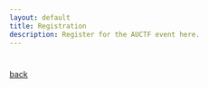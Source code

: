 ```yaml
---
layout: default
title: Registration
description: Register for the AUCTF event here.
---
```


<style>
.responsive-wrap iframe{ max-width: 100%;}
</style>
<div class="responsive-wrap">
<!-- this is the embed code provided by Google -->
<!--  <iframe src="https://docs.google.com/forms/d/e/1FAIpQLSdcFmMooBJf2HqLN_LzwHIXAADUPNizjLx27EX8QqK77gMqfA/viewform?embedded=true" width="640" height="1880" frameborder="0" marginheight="0" marginwidth="0">Loading…</iframe> -->
<!-- Google embed ends -->
</div>

<!-- Display the countdown timer in an element -->
<h1 id="demo"></h1>

<script>
// Set the date we're counting down to
var countDownDate = new Date("Jan 20, 2020 12:00:00").getTime();

// Update the count down every 1 second
var x = setInterval(function() {

  // Get today's date and time
  var now = new Date().getTime();

  // Find the distance between now and the count down date
  var distance = countDownDate - now;

  // Time calculations for days, hours, minutes and seconds
  var days = Math.floor(distance / (1000 * 60 * 60 * 24));
  var hours = Math.floor((distance % (1000 * 60 * 60 * 24)) / (1000 * 60 * 60));
  var minutes = Math.floor((distance % (1000 * 60 * 60)) / (1000 * 60));
  var seconds = Math.floor((distance % (1000 * 60)) / 1000);

  // Display the result in the element with id="demo"
  document.getElementById("demo").innerHTML = days + " days " + hours + " hours "
  + minutes + " minutes " + seconds + " seconds until the registration is available.";

  // If the count down is finished, write some text
  if (distance < 0) {
    clearInterval(x);
    document.getElementById("demo").innerHTML = "Expired";
  }
}, 1000);
</script>

[back](./)
